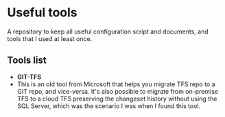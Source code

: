 # Useful tools
A repository to keep all useful configuration script and documents, and tools that I used at least once.

## Tools list
- **GIT-TFS**
-   This is an old tool from Microsoft that helps you migrate TFS repo to a GIT repo, and vice-versa. It's also possible to migrate from on-premise TFS to a cloud TFS preserving the changeset history without using the SQL Server, which was the scenario I was when I found this tool.

